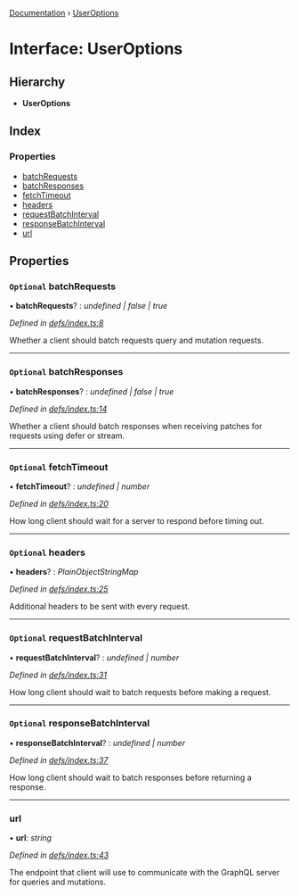[Documentation](../README.md) › [UserOptions](useroptions.md)

# Interface: UserOptions

## Hierarchy

* **UserOptions**

## Index

### Properties

* [batchRequests](useroptions.md#optional-batchrequests)
* [batchResponses](useroptions.md#optional-batchresponses)
* [fetchTimeout](useroptions.md#optional-fetchtimeout)
* [headers](useroptions.md#optional-headers)
* [requestBatchInterval](useroptions.md#optional-requestbatchinterval)
* [responseBatchInterval](useroptions.md#optional-responsebatchinterval)
* [url](useroptions.md#url)

## Properties

### `Optional` batchRequests

• **batchRequests**? : *undefined | false | true*

*Defined in [defs/index.ts:8](https://github.com/badbatch/graphql-box/blob/5f479b8/packages/fetch-manager/src/defs/index.ts#L8)*

Whether a client should batch requests query and mutation
requests.

___

### `Optional` batchResponses

• **batchResponses**? : *undefined | false | true*

*Defined in [defs/index.ts:14](https://github.com/badbatch/graphql-box/blob/5f479b8/packages/fetch-manager/src/defs/index.ts#L14)*

Whether a client should batch responses when receiving
patches for requests using defer or stream.

___

### `Optional` fetchTimeout

• **fetchTimeout**? : *undefined | number*

*Defined in [defs/index.ts:20](https://github.com/badbatch/graphql-box/blob/5f479b8/packages/fetch-manager/src/defs/index.ts#L20)*

How long client should wait for a server to
respond before timing out.

___

### `Optional` headers

• **headers**? : *PlainObjectStringMap*

*Defined in [defs/index.ts:25](https://github.com/badbatch/graphql-box/blob/5f479b8/packages/fetch-manager/src/defs/index.ts#L25)*

Additional headers to be sent with every request.

___

### `Optional` requestBatchInterval

• **requestBatchInterval**? : *undefined | number*

*Defined in [defs/index.ts:31](https://github.com/badbatch/graphql-box/blob/5f479b8/packages/fetch-manager/src/defs/index.ts#L31)*

How long client should wait to batch requests
before making a request.

___

### `Optional` responseBatchInterval

• **responseBatchInterval**? : *undefined | number*

*Defined in [defs/index.ts:37](https://github.com/badbatch/graphql-box/blob/5f479b8/packages/fetch-manager/src/defs/index.ts#L37)*

How long client should wait to batch responses
before returning a response.

___

###  url

• **url**: *string*

*Defined in [defs/index.ts:43](https://github.com/badbatch/graphql-box/blob/5f479b8/packages/fetch-manager/src/defs/index.ts#L43)*

The endpoint that client will use to communicate with the
GraphQL server for queries and mutations.

